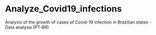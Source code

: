 # Analyze_Covid19_infections
Analysis of the growth of cases of Covid-19 infection in Brazilian states - Data analysis (PT-BR)
